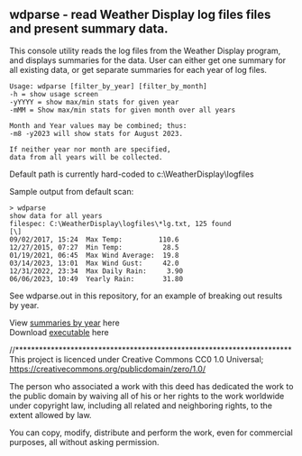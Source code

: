 ## wdparse - read Weather Display log files files and present summary data.
This console utility reads the log files from the Weather Display program,
and displays summaries for the data.  User can either get one summary for
all existing data, or get separate summaries for each year of log files.

```
Usage: wdparse [filter_by_year] [filter_by_month]
-h = show usage screen
-yYYYY = show max/min stats for given year
-mMM = Show max/min stats for given month over all years

Month and Year values may be combined; thus:
-m8 -y2023 will show stats for August 2023.

If neither year nor month are specified,
data from all years will be collected.
```

Default path is currently hard-coded to c:\WeatherDisplay\logfiles 

Sample output from default scan:
```
> wdparse
show data for all years
filespec: C:\WeatherDisplay\logfiles\*lg.txt, 125 found
[\]
09/02/2017, 15:24  Max Temp:         110.6
12/27/2015, 07:27  Min Temp:          28.5
01/19/2021, 06:45  Max Wind Average:  19.8
03/14/2023, 13:01  Max Wind Gust:     42.0
12/31/2022, 23:34  Max Daily Rain:     3.90
06/06/2023, 10:49  Yearly Rain:       31.80
```
See wdparse.out in this repository, for an example of breaking out
results by year.

View [summaries by year](https://derelllicht.com/files/wdparse.out) here  
Download [executable](http://derelllicht.com/files/wdparse.zip) here

//**********************************************************************  
This project is licenced under Creative Commons CC0 1.0 Universal;  
https://creativecommons.org/publicdomain/zero/1.0/

The person who associated a work with this deed has dedicated the work to the
public domain by waiving all of his or her rights to the work worldwide under
copyright law, including all related and neighboring rights, to the extent
allowed by law.

You can copy, modify, distribute and perform the work, even for commercial
purposes, all without asking permission. 

